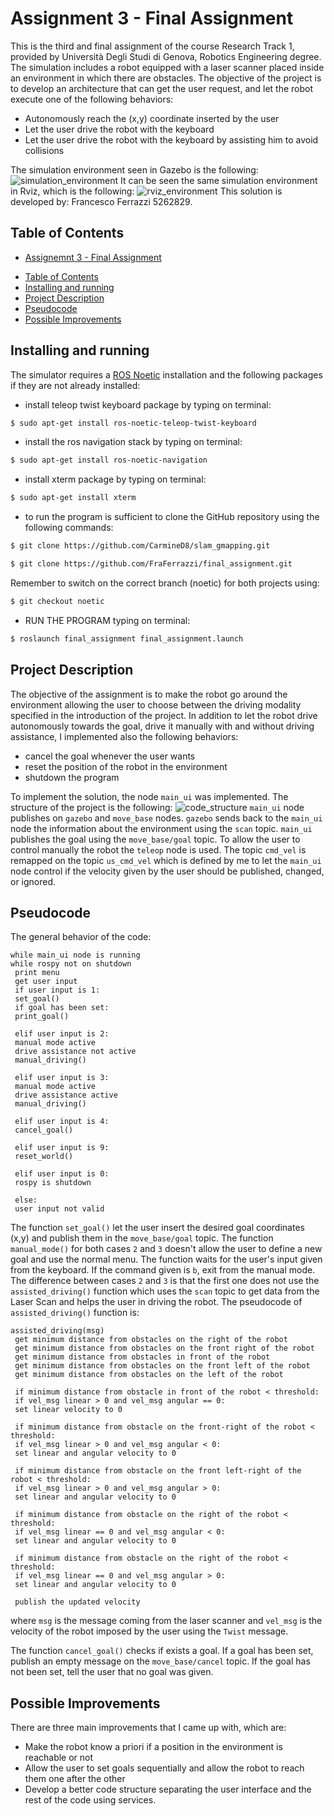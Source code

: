 Assignment 3 - Final Assignment
==================================

This is the third and final assignment of the course Research Track 1, provided by Università Degli Studi di Genova, Robotics Engineering degree.
The simulation includes a robot equipped with a laser scanner placed inside an environment in which there are obstacles. 
The objective of the project is to develop an architecture that can get the user request, and let the robot execute one of the following behaviors:
* Autonomously reach the (x,y) coordinate inserted by the user
* Let the user drive the robot with the keyboard
* Let the user drive the robot with the keyboard by assisting him to avoid collisions

The simulation environment seen in Gazebo is the following:
![simulation_environment](https://github.com/FraFerrazzi/final_assignment/blob/noetic/images/Schermata%202022-02-01%20alle%2020.54.15.png)
It can be seen the same simulation environment in Rviz, which is the following:
![rviz_environment](https://github.com/FraFerrazzi/final_assignment/blob/noetic/images/Schermata%202022-02-01%20alle%2021.35.05.png)
This solution is developed by: Francesco Ferrazzi 5262829.

Table of Contents
----------------------

- [Assignemnt 3 - Final Assignment](#assignemnt-3---final-assignment)
 * [Table of Contents](#table-of-contents)
 * [Installing and running](#installing-and-running)
 * [Project Description](#project-description)
 * [Pseudocode](#pseudocode)
 * [Possible Improvements](#possible-improvements)

Installing and running
----------------------

The simulator requires a [ROS Noetic](http://wiki.ros.org/noetic/Installation) installation and the following packages if they are not already installed:

* install teleop twist keyboard package by typing on terminal:
```bash
$ sudo apt-get install ros-noetic-teleop-twist-keyboard
```
* install the ros navigation stack by typing on terminal:
```bash
$ sudo apt-get install ros-noetic-navigation
```
* install xterm package by typing on terminal:
```bash
$ sudo apt-get install xterm
```
* to run the program is sufficient to clone the GitHub repository using the following commands:
```bash
$ git clone https://github.com/CarmineD8/slam_gmapping.git
```
```bash
$ git clone https://github.com/FraFerrazzi/final_assignment.git
```
Remember to switch on the correct branch (noetic) for both projects using:
```bash
$ git checkout noetic
```
* RUN THE PROGRAM typing on terminal:
```bash
$ roslaunch final_assignment final_assignment.launch
```

Project Description
-------------------

The objective of the assignment is to make the robot go around the environment allowing the user to choose between the driving modality specified in the introduction of the project.
In addition to let the robot drive autonomously towards the goal, drive it manually with and without driving assistance, I implemented also the following behaviors:
* cancel the goal whenever the user wants
* reset the position of the robot in the environment 
* shutdown the program 

To implement the solution, the node `main_ui` was implemented.
The structure of the project is the following:
![code_structure](https://github.com/FraFerrazzi/final_assignment/blob/noetic/images/Schermata%202022-02-01%20alle%2022.16.38.png)
`main_ui` node publishes on `gazebo` and `move_base` nodes. `gazebo` sends back to the `main_ui` node the information about the environment using the `scan` topic.
`main_ui` publishes the goal using the `move_base/goal` topic. 
To allow the user to control manually the robot the `teleop` node is used. The topic `cmd_vel` is remapped on the topic `us_cmd_vel` which is defined by me to let the `main_ui` node control if the velocity given by the user should be published, changed, or ignored. 

Pseudocode
-----------------

The general behavior of the code:
```
while main_ui node is running
while rospy not on shutdown
 print menu
 get user input
 if user input is 1:
 set_goal()
 if goal has been set:
 print_goal()
 
 elif user input is 2:
 manual mode active
 drive assistance not active
 manual_driving()

 elif user input is 3:
 manual mode active 
 drive assistance active
 manual_driving()

 elif user input is 4:
 cancel_goal()

 elif user input is 9:
 reset_world()

 elif user input is 0:
 rospy is shutdown

 else:
 user input not valid
```

The function `set_goal()` let the user insert the desired goal coordinates (x,y) and publish them in the `move_base/goal` topic.
The function `manual_mode()` for both cases `2` and `3` doesn't allow the user to define a new goal and use the normal menu. The function waits for the user's input given from the keyboard. If the command given is `b`, exit from the manual mode.
The difference between cases `2` and `3` is that the first one does not use the `assisted_driving()` function which uses the `scan` topic to get data from the Laser Scan and helps the user in driving the robot.
The pseudocode of `assisted_driving()` function is:
```
assisted_driving(msg)
 get minimum distance from obstacles on the right of the robot
 get minimum distance from obstacles on the front right of the robot
 get minimum distance from obstacles in front of the robot
 get minimum distance from obstacles on the front left of the robot
 get minimum distance from obstacles on the left of the robot

 if minimum distance from obstacle in front of the robot < threshold:
 if vel_msg linear > 0 and vel_msg angular == 0:
 set linear velocity to 0

 if minimum distance from obstacle on the front-right of the robot < threshold:
 if vel_msg linear > 0 and vel_msg angular < 0:
 set linear and angular velocity to 0

 if minimum distance from obstacle on the front left-right of the robot < threshold:
 if vel_msg linear > 0 and vel_msg angular > 0:
 set linear and angular velocity to 0

 if minimum distance from obstacle on the right of the robot < threshold:
 if vel_msg linear == 0 and vel_msg angular < 0:
 set linear and angular velocity to 0

 if minimum distance from obstacle on the right of the robot < threshold:
 if vel_msg linear == 0 and vel_msg angular > 0:
 set linear and angular velocity to 0
 
 publish the updated velocity
```
where `msg` is the message coming from the laser scanner and `vel_msg` is the velocity of the robot imposed by the user using the `Twist` message.

The function `cancel_goal()` checks if exists a goal. If a goal has been set, publish an empty message on the `move_base/cancel` topic. If the goal has not been set, tell the user that no goal was given. 


Possible Improvements
------------------

There are three main improvements that I came up with, which are:
* Make the robot know a priori if a position in the environment is reachable or not
* Allow the user to set goals sequentially and allow the robot to reach them one after the other
* Develop a better code structure separating the user interface and the rest of the code using services.